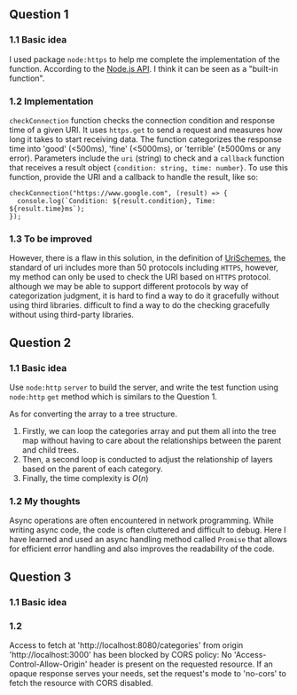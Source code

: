 ## Question 1

### 1.1 Basic idea

I used package `node:https` to help me complete the implementation of the function. According to the [Node.js API](https://nodejs.org/api/https.html). I think it can be seen as a "built-in function".

### 1.2 Implementation

`checkConnection` function checks the connection condition and response time of a given URI. It uses `https.get` to send a request and measures how long it takes to start receiving data. The function categorizes the response time into 'good' (<500ms), 'fine' (<5000ms), or 'terrible' (≥5000ms or any error). Parameters include the `uri` (string) to check and a `callback` function that receives a result object `{condition: string, time: number}`. To use this function, provide the URI and a callback to handle the result, like so:

```
checkConnection("https://www.google.com", (result) => {
  console.log(`Condition: ${result.condition}, Time: ${result.time}ms`);
});
```

### 1.3 To be improved

However, there is a flaw in this solution, in the definition of [UriSchemes](https://www.w3.org/wiki/UriSchemes), the standard of uri includes more than 50 protocols including `HTTPS`, however, my method can only be used to check the URI based on `HTTPS` protocol. although we may be able to support different protocols by way of categorization judgment, it is hard to find a way to do it gracefully without using third libraries. difficult to find a way to do the checking gracefully without using third-party libraries.



## Question 2

### 1.1 Basic idea

Use `node:http` `server` to build the server, and write the test function using `node:http` `get` method which is similars to the Question 1.

As for converting the array to a tree structure. 

1. Firstly, we can loop the categories array and put them all into the tree map without having to care about the relationships between the parent and child trees. 
2. Then, a second loop is conducted to adjust the relationship of layers based on the parent of each category.
3. Finally, the time complexity is $O(n)$

### 1.2 My thoughts

Async operations are often encountered in network programming. While writing async code, the code is often cluttered and difficult to debug. Here I have learned and used an async handling method called `Promise` that allows for efficient error handling and also improves the readability of the code.




## Question 3

### 1.1 Basic idea





### 1.2

Access to fetch at 'http://localhost:8080/categories' from origin 'http://localhost:3000' has been blocked by CORS policy: No 'Access-Control-Allow-Origin' header is present on the requested resource. If an opaque response serves your needs, set the request's mode to 'no-cors' to fetch the resource with CORS disabled.


